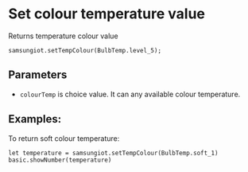 # Set colour temperature value

Returns temperature colour value

```sig
samsungiot.setTempColour(BulbTemp.level_5);
```

## Parameters

* `colourTemp` is choice value. It can any available colour temperature.

## Examples:

To return soft colour temperature:

```blocks
let temperature = samsungiot.setTempColour(BulbTemp.soft_1)
basic.showNumber(temperature)
```
